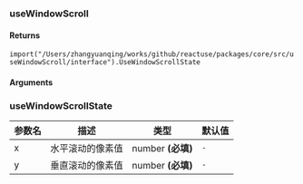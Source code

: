 ### useWindowScroll

#### Returns
`import("/Users/zhangyuanqing/works/github/reactuse/packages/core/src/useWindowScroll/interface").UseWindowScrollState`

#### Arguments


### useWindowScrollState

|参数名|描述|类型|默认值|
|---|---|---|---|
|x|水平滚动的像素值|number  **(必填)**|`-`|
|y|垂直滚动的像素值|number  **(必填)**|`-`|
